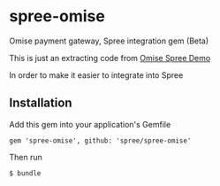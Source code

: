 spree-omise
===========

Omise payment gateway, Spree integration gem (Beta)

This is just an extracting code from [Omise Spree Demo](https://github.com/omise/spree_demo)

In order to make it easier to integrate into Spree

## Installation

Add this gem into your application's Gemfile

    gem 'spree-omise', github: 'spree/spree-omise'

Then run

    $ bundle
